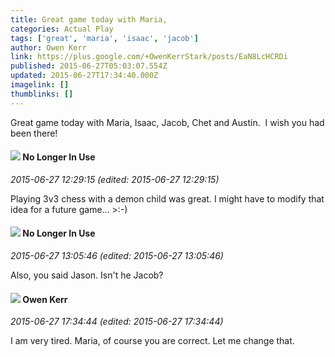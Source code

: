 ```yaml
---
title: Great game today with Maria,
categories: Actual Play
tags: ['great', 'maria', 'isaac', 'jacob']
author: Owen Kerr
link: https://plus.google.com/+OwenKerrStark/posts/EaN8LcHCRDi
published: 2015-06-27T05:03:07.554Z
updated: 2015-06-27T17:34:40.000Z
imagelink: []
thumblinks: []
---
```


Great game today with Maria, Isaac, Jacob, Chet and Austin.  I wish you had been there! 
<div id='comment z12gwxwylsuogz52l22ziz3ycynlj313q'>
  <h4><img src='{{site.baseurl}}//images/avatars/101654255682027575761_photo.jpg'> No Longer In Use</h4>
      <p><cite>2015-06-27 12:29:15 (edited: 2015-06-27 12:29:15)</cite></p>
        <p>Playing 3v3 chess with a demon child was great. I might have to modify that idea for a future game... &gt;:-)</p>
</div>
        

<div id='comment z12gwxwylsuogz52l22ziz3ycynlj313q'>
  <h4><img src='{{site.baseurl}}//images/avatars/101654255682027575761_photo.jpg'> No Longer In Use</h4>
      <p><cite>2015-06-27 13:05:46 (edited: 2015-06-27 13:05:46)</cite></p>
        <p>Also, you said Jason. Isn&#39;t he Jacob?</p>
</div>
        

<div id='comment z12gwxwylsuogz52l22ziz3ycynlj313q'>
  <h4><img src='{{site.baseurl}}//images/avatars/113773664211549019121_photo.jpg'> Owen Kerr</h4>
      <p><cite>2015-06-27 17:34:44 (edited: 2015-06-27 17:34:44)</cite></p>
        <p>I am very tired. Maria, of course you are correct. Let me change that.</p>
</div>
        